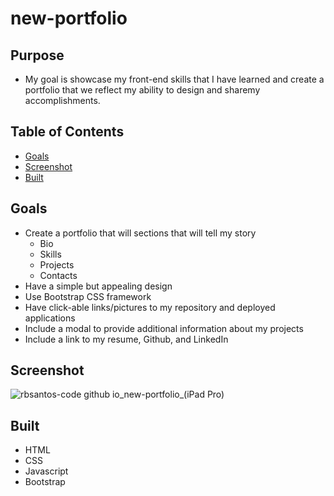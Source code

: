 # new-portfolio

## Purpose
* My goal is showcase my front-end skills that I have learned and create a portfolio that we reflect my ability to design and sharemy accomplishments.

## Table of Contents
* [Goals](#Goals)
* [Screenshot](#Screenshot)
* [Built](#Built)

## Goals
* Create a portfolio that will sections that will tell my story
  * Bio
  * Skills
  * Projects
  * Contacts
* Have a simple but appealing design
* Use Bootstrap CSS framework
* Have click-able links/pictures to my repository and deployed applications
* Include a modal to provide additional information about my projects
* Include a link to my resume, Github, and LinkedIn

## Screenshot
![rbsantos-code github io_new-portfolio_(iPad Pro)](https://user-images.githubusercontent.com/77135925/132144583-a341ec26-a142-471a-996d-96e728f2452f.png)


## Built
* HTML
* CSS
* Javascript
* Bootstrap
